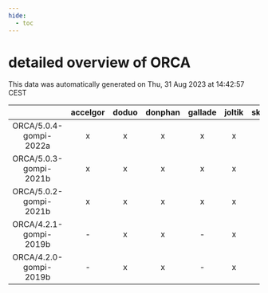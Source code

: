 ```yaml
---
hide:
  - toc
---
```


detailed overview of ORCA
=========================


This data was automatically generated on Thu, 31 Aug 2023 at 14:42:57 CEST  

| |accelgor|doduo|donphan|gallade|joltik|skitty|swalot|victini|
| :---: | :---: | :---: | :---: | :---: | :---: | :---: | :---: | :---: |
|ORCA/5.0.4-gompi-2022a|x|x|x|x|x|x|x|x|
|ORCA/5.0.3-gompi-2021b|x|x|x|x|x|x|x|x|
|ORCA/5.0.2-gompi-2021b|x|x|x|x|x|x|x|x|
|ORCA/4.2.1-gompi-2019b|-|x|x|-|x|x|-|x|
|ORCA/4.2.0-gompi-2019b|-|x|x|-|x|x|-|x|
